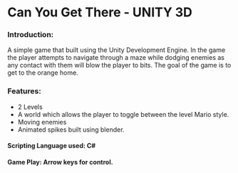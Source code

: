 # Can You Get There - UNITY 3D
### Introduction:
A simple game that built using the Unity Development Engine. In the game the player attempts to navigate through a maze while dodging enemies as any contact with them will blow the player to bits. The goal of the game is to get to the orange home.

### Features: 
- 2 Levels
- A world which allows the player to toggle between the level Mario style. 
- Moving enemies
- Animated spikes built using blender.

#### Scripting Language used: C#

#### Game Play: Arrow keys for control. 


